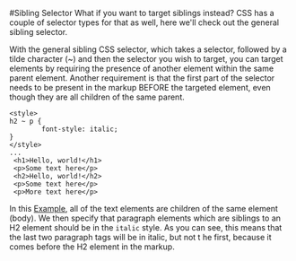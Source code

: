 
#Sibling Selector
What if you want to target siblings instead? CSS has a couple of selector types for that as well, here we'll check out the general sibling selector.

With the general sibling CSS selector, which takes a selector, followed by a tilde character (~) and then the selector you wish to target, you can target elements by requiring the presence of another element within the same parent element. Another requirement is that the first part of the selector needs to be present in the markup BEFORE the targeted element, even though they are all children of the same parent.

~~~
<style>
h2 ~ p {
        font-style: italic;
}
</style>
...
 <h1>Hello, world!</h1>
 <p>Some text here</p>
 <h2>Hello, world!</h2>
 <p>Some text here</p>
 <p>More text here</p>
~~~

In this <a href = "archives/Class Htmls/desc4.htm" target = "_blank">Example</a>, all of 
the text elements are children of the same element (body). We then specify that 
paragraph elements which are siblings to an H2 element should be in the `italic` style. 
As you can see,  this means that the last two paragraph tags will be in italic, but not t
he first, because it comes before the H2 element in the markup.

